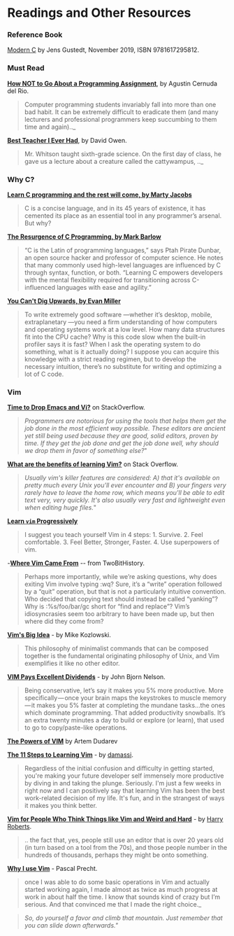 # Readings and Other Resources

### Reference Book

[Modern C](https://gustedt.gitlabpages.inria.fr/modern-c/) by Jens Gustedt, November 2019, ISBN 9781617295812.

### Must Read

__[How NOT to Go About a Programming Assignment](http://people.irisa.fr/Martin.Quinson/Teaching/how-not-to-code.pdf)__, by Agustin Cernuda del Rio. 

> Computer programming students invariably fall into more than one bad habit. It can be extremely difficult to eradicate them (and many lecturers and professional programmers keep succumbing to them time and again).._

__[Best Teacher I Ever Had](http://www.comp.nus.edu.sg/~leonghw/Courses/cattywampus.html)__, by David Owen.  

> Mr. Whitson taught sixth-grade science. On the first day of class, he gave us a lecture about a creature called the cattywampus, .._

### Why C?

__[Learn C programming and the rest will come, by Marty Jacobs](https://initialcommit.com/blog/learn-c-programming)__

> C is a concise language, and in its 45 years of existence, it has cemented its place as an essential tool in any programmer’s arsenal. But why?

__[The Resurgence of C Programming, by Mark Barlow](https://www.oreilly.com/learning/the-resurgence-of-c-programming)__

> “C is the Latin of programming languages,” says Ptah Pirate Dunbar, an open source hacker and professor of computer science. He notes that many commonly used high-level languages are influenced by C through syntax, function, or both. “Learning C empowers developers with the mental flexibility required for transitioning across C-influenced languages with ease and agility.” 

__[You Can't Dig Upwards, by Evan Miller](http://www.evanmiller.org/you-cant-dig-upwards.html)__

> To write extremely good software —whether it’s desktop, mobile, extraplanetary —you need a firm understanding of how computers and operating systems work at a low level. How many data structures fit into the CPU cache? Why is this code slow when the built-in profiler says it is fast? When I ask the operating system to do something, what is it actually doing? I suppose you can acquire this knowledge with a strict reading regimen, but to develop the necessary intuition, there’s no substitute for writing and optimizing a lot of C code.

### Vim

__[Time to Drop Emacs and Vi?](https://softwareengineering.stackexchange.com/questions/61738/time-to-drop-emacs-and-vi)__ on StackOverflow.  

> _Programmers are notorious for using the tools that helps them get the job done in the most efficient way possible. These editors are ancient yet still being used because they are good, solid editors, proven by time. If they get the job done and get the job done well, why should we drop them in favor of something else?_"


__[What are the benefits of learning Vim?](https://stackoverflow.com/questions/597077/what-are-the-benefits-of-learning-vim)__ on Stack Overflow.  

> _Usually vim's killer features are considered: A) that it's available on pretty much every Unix you'll ever encounter and B) your fingers very rarely have to leave the home row, which means you'll be able to edit text very, very quickly. It's also usually very fast and lightweight even when editing huge files._"


__[Learn `vim` Progressively](http://yannesposito.com/Scratch/en/blog/Learn-Vim-Progressively/)__

> I suggest you teach yourself Vim in 4 steps: 1. Survive. 2.  Feel comfortable. 3.  Feel Better, Stronger, Faster. 4.  Use superpowers of vim.

-__[Where Vim Came From](https://twobithistory.org/2018/08/05/where-vim-came-from.html)__ -- from TwoBitHistory.  

> Perhaps more importantly, while we’re asking questions, why does exiting Vim involve typing :wq? Sure, it’s a “write” operation followed by a “quit” operation, but that is not a particularly intuitive convention. Who decided that copying text should instead be called “yanking”? Why is :%s/foo/bar/gc short for “find and replace”? Vim’s idiosyncrasies seem too arbitrary to have been made up, but then where did they come from?

__[Vim's Big Idea](https://medium.com/@mkozlows/why-atom-cant-replace-vim-433852f4b4d1)__ - by Mike Kozlowski. 

> This philosophy of minimalist commands that can be composed together is the fundamental originating philosophy of Unix, and Vim exemplifies it like no other editor.

__[VIM Pays Excellent Dividends](https://dispatches.artifexdeus.com/vim-pays-excellent-dividends-814241804984)__ - by John Bjorn Nelson.  

> Being conservative, let’s say it makes you 5% more productive. More specifically — once your brain maps the keystrokes to muscle memory — it makes you 5% faster at completing the mundane tasks…the ones which dominate programming. That added productivity snowballs. It’s an extra twenty minutes a day to build or explore (or learn), that used to go to copy/paste-like operations.

__[The Powers of VIM](http://dudarev.com/blog/powers-of-vim/)__ by Artem Dudarev

__[The 11 Steps to Learning Vim](https://github.com/damassi/learn-vim/blob/master/README.md)__ - by [damassi](https://github.com/damassi). 

> Regardless of the initial confusion and difficulty in getting started, you're making your future developer self immensely more productive by diving in and taking the plunge. Seriously. I'm just a few weeks in right now and I can positively say that learning Vim has been the best work-related decision of my life. It's fun, and in the strangest of ways it makes you think better.

__[Vim for People Who Think Things like Vim and Weird and Hard](https://csswizardry.com/2014/06/vim-for-people-who-think-things-like-vim-are-weird-and-hard/)__ - by [Harry Roberts](https://csswizardry.com/). 

> .. the fact that, yes, people still use an editor that is over 20 years old (in turn based on a tool from the 70s), and those people number in the hundreds of thousands, perhaps they might be onto something.

__[Why I use Vim](https://pascalprecht.github.io/posts/why-i-use-vim/)__ - Pascal Precht. 

> once I was able to do some basic operations in Vim and actually started working again, I made almost as twice as much progress at work in about half the time. I know that sounds kind of crazy but I’m serious. And that convinced me that I made the right choice._

> _So, do yourself a favor and climb that mountain. Just remember that you can slide down afterwards."_
